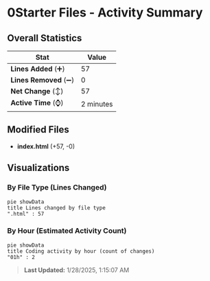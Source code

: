 # 0Starter Files - Activity Summary 

## Overall Statistics

| Stat                   | Value                                                             |
| ---------------------- | ----------------------------------------------------------------- |
| **Lines Added** (➕)   | 57                                          |
| **Lines Removed** (➖) | 0                                        |
| **Net Change** (↕)    | 57                |
| **Active Time** (⌚)   | 2 minutes |


## Modified Files
- **index.html** (+57, -0)

## Visualizations

### By File Type (Lines Changed)

```mermaid
pie showData
title Lines changed by file type
".html" : 57
```

### By Hour (Estimated Activity Count)

```mermaid
pie showData
title Coding activity by hour (count of changes)
"01h" : 2
```


> **Last Updated:** 1/28/2025, 1:15:07 AM